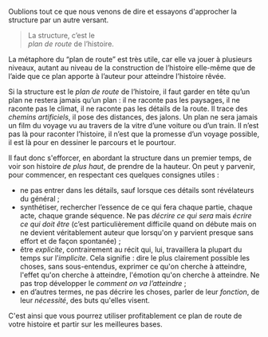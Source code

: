 <!-- Page: #320 Plan de route du récit -->

Oublions tout ce que nous venons de dire et essayons d'approcher la structure par un autre versant.

>  La structure, c’est le<br>*plan de route* de l’histoire.

La métaphore du “plan de route” est très utile, car elle va jouer à plusieurs niveaux, autant au niveau de la construction de l’histoire elle-même que de l’aide que ce plan apporte à l’auteur pour atteindre l’histoire rêvée.

Si la structure est le *plan de route* de l’histoire, il faut garder en tête qu’un plan ne restera jamais qu’un plan : il ne raconte pas les paysages, il ne raconte pas le climat, il ne raconte pas les détails de la route. Il trace des *chemins artificiels*, il pose des distances, des jalons. Un plan ne sera jamais un film du voyage vu au travers de la vitre d’une voiture ou d’un train. Il n’est pas là pour raconter l’histoire, il n’est que la promesse d’un voyage possible, il est là pour en dessiner le parcours et le pourtour.

Il faut donc s'efforcer, en abordant la structure dans un premier temps, de voir son histoire *de plus haut*, de prendre de la hauteur. On peut y parvenir, pour commencer, en respectant ces quelques consignes utiles :

*  ne pas entrer dans les détails, sauf lorsque ces détails sont révélateurs du général ;
*  synthétiser, rechercher l’essence de ce qui fera chaque partie, chaque acte, chaque grande séquence. Ne pas *décrire ce qui sera* mais *écrire ce qui doit être* (c’est particulièrement difficile quand on débute mais on ne devient véritablement auteur que lorsqu'on y parvient presque sans effort et de façon spontanée) ;
*  être *explicite*, contrairement au récit qui, lui, travaillera la plupart du temps sur l’*implicite*. Cela signifie : dire le plus clairement possible les choses, sans sous-entendus, exprimer ce qu'on cherche à atteindre, l'effet qu'on cherche à atteindre, l'émotion qu'on cherche à atteindre. Ne pas trop développer le *comment on va l’atteindre* ; 
* en d’autres termes, ne pas décrire les choses, parler de leur *fonction*, de leur *nécessité*, des buts qu'elles visent.

C'est ainsi que vous pourrez utiliser profitablement ce plan de route de votre histoire et partir sur les meilleures bases.